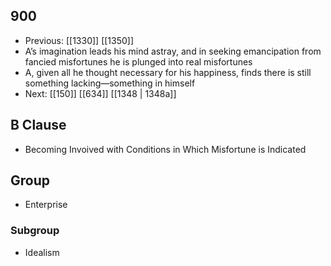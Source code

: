 ## 900
- Previous: [[1330]] [[1350]] 
- A’s imagination leads his mind astray, and in seeking emancipation from fancied misfortunes he is plunged into real misfortunes
- A, given all he thought necessary for his happiness, finds there is still something lacking—something in himself
- Next: [[150]] [[634]] [[1348 | 1348a]] 

## B Clause
- Becoming Invoived with Conditions in Which Misfortune is Indicated

## Group
- Enterprise

### Subgroup
- Idealism

